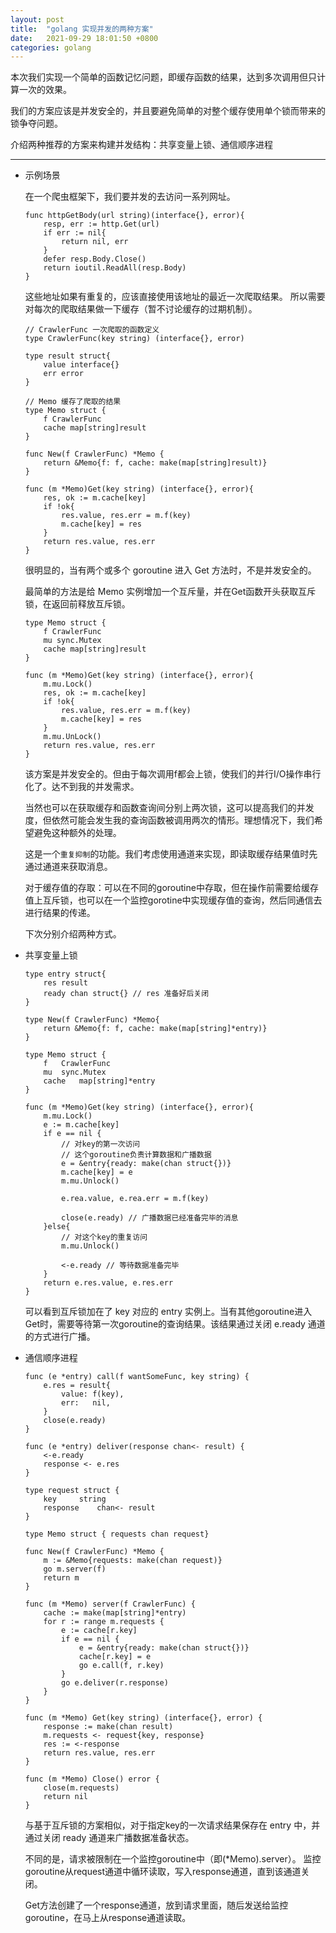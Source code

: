 ```yaml
---
layout: post
title:  "golang 实现并发的两种方案"
date:   2021-09-29 18:01:50 +0800
categories: golang
---
```


本次我们实现一个简单的函数记忆问题，即缓存函数的结果，达到多次调用但只计算一次的效果。

我们的方案应该是并发安全的，并且要避免简单的对整个缓存使用单个锁而带来的锁争夺问题。

介绍两种推荐的方案来构建并发结构：共享变量上锁、通信顺序进程

---

* 示例场景

    在一个爬虫框架下，我们要并发的去访问一系列网址。
    
    ```
    func httpGetBody(url string)(interface{}, error){
        resp, err := http.Get(url)
        if err := nil{
            return nil, err
        }
        defer resp.Body.Close()
        return ioutil.ReadAll(resp.Body)
    }
    ```

    这些地址如果有重复的，应该直接使用该地址的最近一次爬取结果。
    所以需要对每次的爬取结果做一下缓存（暂不讨论缓存的过期机制）。

    ```
    // CrawlerFunc 一次爬取的函数定义
    type CrawlerFunc(key string) (interface{}, error)
    ```

    ```
    type result struct{
        value interface{}
        err error
    }

    // Memo 缓存了爬取的结果 
    type Memo struct {
        f CrawlerFunc
        cache map[string]result
    }

    func New(f CrawlerFunc) *Memo {
        return &Memo{f: f, cache: make(map[string]result)}
    }

    func (m *Memo)Get(key string) (interface{}, error){
        res, ok := m.cache[key]
        if !ok{
            res.value, res.err = m.f(key)
            m.cache[key] = res
        }
        return res.value, res.err
    }
    ```
    
    很明显的，当有两个或多个 goroutine 进入 Get 方法时，不是并发安全的。

    最简单的方法是给 Memo 实例增加一个互斥量，并在Get函数开头获取互斥锁，在返回前释放互斥锁。

    ```
    type Memo struct {
        f CrawlerFunc
        mu sync.Mutex
        cache map[string]result
    }

    func (m *Memo)Get(key string) (interface{}, error){
        m.mu.Lock()
        res, ok := m.cache[key]
        if !ok{
            res.value, res.err = m.f(key)
            m.cache[key] = res
        }
        m.mu.UnLock()
        return res.value, res.err
    }
    ```

    该方案是并发安全的。但由于每次调用f都会上锁，使我们的并行I/O操作串行化了。达不到我的并发需求。
    
    当然也可以在获取缓存和函数查询间分别上两次锁，这可以提高我们的并发度，但依然可能会发生我的查询函数被调用两次的情形。理想情况下，我们希望避免这种额外的处理。

    这是一个`重复抑制`的功能。我们考虑使用通道来实现，即读取缓存结果值时先通过通道来获取消息。

    对于缓存值的存取：可以在不同的goroutine中存取，但在操作前需要给缓存值上互斥锁，也可以在一个监控gorotine中实现缓存值的查询，然后同通信去进行结果的传递。

    下次分别介绍两种方式。

* 共享变量上锁

    ```
    type entry struct{
        res result
        ready chan struct{} // res 准备好后关闭
    }

    type New(f CrawlerFunc) *Memo{
        return &Memo{f: f, cache: make(map[string]*entry)}
    }

    type Memo struct {
        f   CrawlerFunc
        mu  sync.Mutex
        cache   map[string]*entry
    }

    func (m *Memo)Get(key string) (interface{}, error){
        m.mu.Lock()
        e := m.cache[key]
        if e == nil {
            // 对key的第一次访问
            // 这个goroutine负责计算数据和广播数据
            e = &entry{ready: make(chan struct{})}
            m.cache[key] = e
            m.mu.Unlock()

            e.rea.value, e.rea.err = m.f(key)

            close(e.ready) // 广播数据已经准备完毕的消息
        }else{
            // 对这个key的重复访问
            m.mu.Unlock()

            <-e.ready // 等待数据准备完毕
        }
        return e.res.value, e.res.err
    }
    ```

    可以看到互斥锁加在了 key 对应的 entry 实例上。当有其他goroutine进入Get时，需要等待第一次goroutine的查询结果。该结果通过关闭 e.ready 通道的方式进行广播。


* 通信顺序进程

    ```
    func (e *entry) call(f wantSomeFunc, key string) {
        e.res = result{
            value: f(key),
            err:   nil,
        }
        close(e.ready)
    }

    func (e *entry) deliver(response chan<- result) {
        <-e.ready
        response <- e.res
    }
    
    type request struct {
        key     string
        response    chan<- result
    }

    type Memo struct { requests chan request}

    func New(f CrawlerFunc) *Memo {
        m := &Memo{requests: make(chan request)}
        go m.server(f)
        return m
    }

    func (m *Memo) server(f CrawlerFunc) {
        cache := make(map[string]*entry)
        for r := range m.requests {
            e := cache[r.key]
            if e == nil {
                e = &entry{ready: make(chan struct{})}
                cache[r.key] = e
                go e.call(f, r.key)
            }
            go e.deliver(r.response)
        }
    }

    func (m *Memo) Get(key string) (interface{}, error) {
        response := make(chan result)
        m.requests <- request{key, response}
        res := <-response
        return res.value, res.err
    }

    func (m *Memo) Close() error {
        close(m.requests)
        return nil
    }  
    ```    

    与基于互斥锁的方案相似，对于指定key的一次请求结果保存在 entry 中，并通过关闭 ready 通道来广播数据准备状态。

    不同的是，请求被限制在一个监控goroutine中（即(*Memo).server）。
    监控goroutine从request通道中循环读取，写入response通道，直到该通道关闭。

    Get方法创建了一个response通道，放到请求里面，随后发送给监控goroutine，在马上从response通道读取。